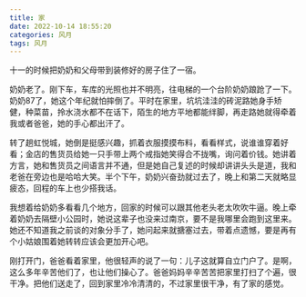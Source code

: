 ```yaml
---
title: 家
date: 2022-10-14 18:55:20
categories: 风月
tags: 风月
---
```


十一的时候把奶奶和父母带到装修好的房子住了一宿。

<!--more-->
奶奶老了。刚下车，车库的光照也并不明亮，往电梯的一个台阶奶奶踉跄了一下。奶奶87了，她这个年纪就怕摔倒了。平时在家里，坑坑洼洼的砖泥路她身手矫健，种菜苗，拎水浇水都不在话下，陌生的地方平地都能绊脚，再走路她就得牵着我或者爸爸，她的手心都出汗了。

转了趟虹悦城，她倒是挺感兴趣，抓着衣服摸摸布料，看看样式，说谁谁穿着好看；金店的售货员给她一只手带上两个戒指她笑得合不拢嘴，询问着价钱。她讲着方言，她和售货员之间语言并不通，但是她自己复述的时候却讲讲头头是道，我和老爸在旁边也是哈哈大笑。半个下午，奶奶兴奋劲就过去了，晚上和第二天就略显疲态，回程的车上也少搭我话。

我想着给奶奶多看看几个地方，回家的时候可以跟其他老头老太吹吹牛逼。晚上牵着奶奶去隔壁小公园时，她说这辈子也没来过南京，要不是我哪里会跑到这里来。她还不知道我之前谈的对象分手了，她问起来就搪塞过去，带着点遗憾，要是再有个小姑娘围着她转转应该会更加开心吧。

刚打开门，爸爸看着家里，他很轻声的说了一句：儿子这就算自立门户了。是啊，这么多年辛苦他们了，也让他们操心了。爸爸妈妈辛辛苦苦把家里打扫了个遍，很干净。把他们送走了，回到家里冷冷清清的，不过家里很干净，有了家的感觉。



